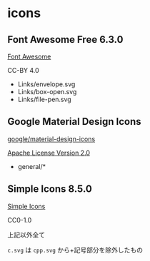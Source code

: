 # icons

## Font Awesome Free 6.3.0

[Font Awesome](https://fontawesome.com/)

CC-BY 4.0

- Links/envelope.svg
- Links/box-open.svg
- Links/file-pen.svg

## Google Material Design Icons

[google/material-design-icons](https://github.com/google/material-design-icons/)

[Apache License Version 2.0](https://github.com/google/material-design-icons/blob/master/LICENSE)

- general/\*

## Simple Icons 8.5.0

[Simple Icons](https://simpleicons.org/)

CC0-1.0

上記以外全て

`c.svg` は `cpp.svg` から+記号部分を除外したもの
